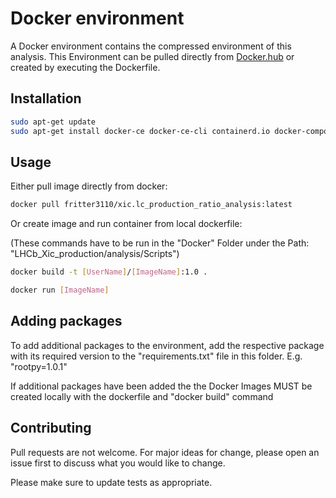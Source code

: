 # Docker environment

A Docker environment contains the compressed environment of this analysis.
This Environment can be pulled directly from [Docker.hub](https://hub.docker.com/) or created by executing the Dockerfile.
## Installation

```bash
sudo apt-get update
sudo apt-get install docker-ce docker-ce-cli containerd.io docker-compose-plugin
```

## Usage

Either pull image directly from docker:
```bash
docker pull fritter3110/xic.lc_production_ratio_analysis:latest
```

Or create image and run container from local dockerfile:

(These commands have to be run in the "Docker" Folder under the Path: "LHCb_Xic_production/analysis/Scripts")

```bash
docker build -t [UserName]/[ImageName]:1.0 .

docker run [ImageName]
```

## Adding packages

To add additional packages to the environment, add the respective package with its required version to the "requirements.txt" file in this folder.
E.g. "rootpy=1.0.1"

If additional packages have been added the the Docker Images MUST be created locally with the dockerfile and "docker build" command


## Contributing
Pull requests are not welcome. For major ideas for change, please open an issue first to discuss what you would like to change.

Please make sure to update tests as appropriate.

